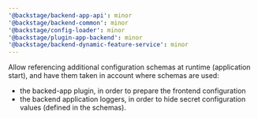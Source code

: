 ```yaml
---
'@backstage/backend-app-api': minor
'@backstage/backend-common': minor
'@backstage/config-loader': minor
'@backstage/plugin-app-backend': minor
'@backstage/backend-dynamic-feature-service': minor
---
```


Allow referencing additional configuration schemas at runtime (application start), and have them taken in account where schemas are used:

- the backed-app plugin, in order to prepare the frontend configuration
- the backend application loggers, in order to hide secret configuration values (defined in the schemas).

